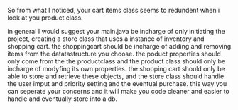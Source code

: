 So from what I noticed, your cart items class seems to redundent when i look at you product class. 

in general I would suggest your main.java be incharge of only initiating the project, creating a store class that uses a instance of inventory and shopping cart.
the shoppingcart should be incharge of adding and removing items from the datatastructure you choose. the poduct properties should only come from the 
the productclass and the product class should only be incharge of modyfing its own properties. the shopping cart should only be able to store and retrieve these objects, 
and the store class should handle the user imput and priority setting and the eventual purchase. this way you can seperate your concerns and it
will make you code cleaner and easier to handle and eventually store into a db. 

